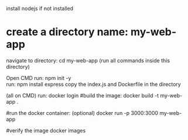 install nodejs if not installed
# create a directory name:  my-web-app
navigate to directory: cd my-web-app (run all commands inside this directory)

Open CMD 
  run:  npm init -y  
  run: npm install express
copy the  index.js and Dockerfile in the directory 

(all on CMD)
run: docker login
#build the image:
  docker build -t my-web-app .

#run the docker container: (optional)
  docker run -p 3000:3000 my-web-app

#verify the  image
  docker images

